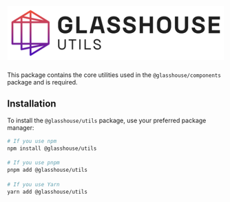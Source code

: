 # ![GVSStack](./gvs-utils.svg)

This package contains the core utilities used in the `@glasshouse/components` package and is required.

## Installation

To install the `@glasshouse/utils` package, use your preferred package manager:

```sh
# If you use npm
npm install @glasshouse/utils

# If you use pnpm
pnpm add @glasshouse/utils

# If you use Yarn
yarn add @glasshouse/utils
```
